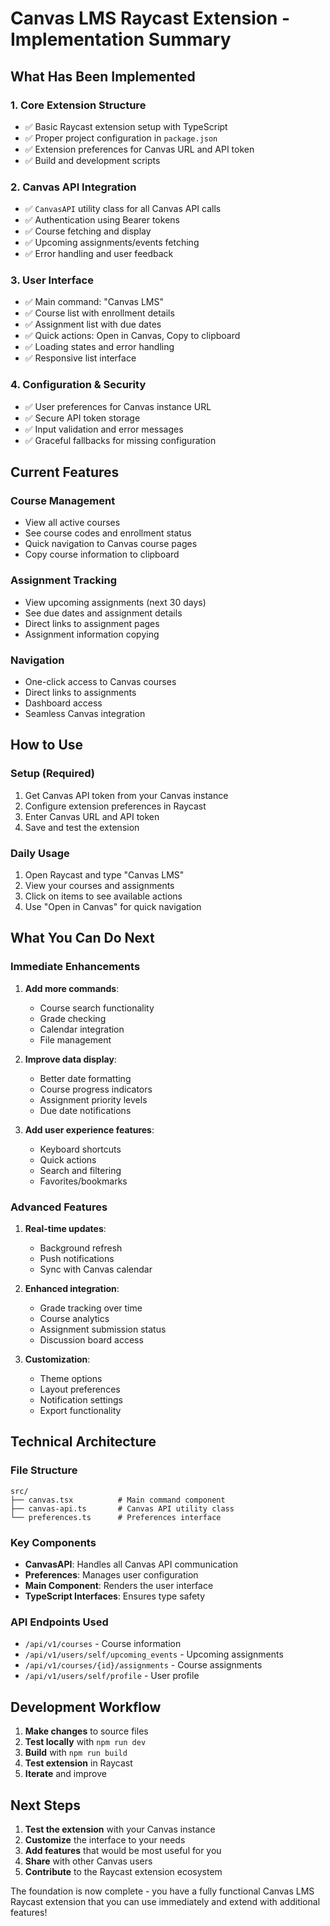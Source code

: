 # Canvas LMS Raycast Extension - Implementation Summary

## What Has Been Implemented

### 1. **Core Extension Structure**
- ✅ Basic Raycast extension setup with TypeScript
- ✅ Proper project configuration in `package.json`
- ✅ Extension preferences for Canvas URL and API token
- ✅ Build and development scripts

### 2. **Canvas API Integration**
- ✅ `CanvasAPI` utility class for all Canvas API calls
- ✅ Authentication using Bearer tokens
- ✅ Course fetching and display
- ✅ Upcoming assignments/events fetching
- ✅ Error handling and user feedback

### 3. **User Interface**
- ✅ Main command: "Canvas LMS"
- ✅ Course list with enrollment details
- ✅ Assignment list with due dates
- ✅ Quick actions: Open in Canvas, Copy to clipboard
- ✅ Loading states and error handling
- ✅ Responsive list interface

### 4. **Configuration & Security**
- ✅ User preferences for Canvas instance URL
- ✅ Secure API token storage
- ✅ Input validation and error messages
- ✅ Graceful fallbacks for missing configuration

## Current Features

### **Course Management**
- View all active courses
- See course codes and enrollment status
- Quick navigation to Canvas course pages
- Copy course information to clipboard

### **Assignment Tracking**
- View upcoming assignments (next 30 days)
- See due dates and assignment details
- Direct links to assignment pages
- Assignment information copying

### **Navigation**
- One-click access to Canvas courses
- Direct links to assignments
- Dashboard access
- Seamless Canvas integration

## How to Use

### **Setup (Required)**
1. Get Canvas API token from your Canvas instance
2. Configure extension preferences in Raycast
3. Enter Canvas URL and API token
4. Save and test the extension

### **Daily Usage**
1. Open Raycast and type "Canvas LMS"
2. View your courses and assignments
3. Click on items to see available actions
4. Use "Open in Canvas" for quick navigation

## What You Can Do Next

### **Immediate Enhancements**
1. **Add more commands**:
   - Course search functionality
   - Grade checking
   - Calendar integration
   - File management

2. **Improve data display**:
   - Better date formatting
   - Course progress indicators
   - Assignment priority levels
   - Due date notifications

3. **Add user experience features**:
   - Keyboard shortcuts
   - Quick actions
   - Search and filtering
   - Favorites/bookmarks

### **Advanced Features**
1. **Real-time updates**:
   - Background refresh
   - Push notifications
   - Sync with Canvas calendar

2. **Enhanced integration**:
   - Grade tracking over time
   - Course analytics
   - Assignment submission status
   - Discussion board access

3. **Customization**:
   - Theme options
   - Layout preferences
   - Notification settings
   - Export functionality

## Technical Architecture

### **File Structure**
```
src/
├── canvas.tsx          # Main command component
├── canvas-api.ts       # Canvas API utility class
└── preferences.ts      # Preferences interface
```

### **Key Components**
- **CanvasAPI**: Handles all Canvas API communication
- **Preferences**: Manages user configuration
- **Main Component**: Renders the user interface
- **TypeScript Interfaces**: Ensures type safety

### **API Endpoints Used**
- `/api/v1/courses` - Course information
- `/api/v1/users/self/upcoming_events` - Upcoming assignments
- `/api/v1/courses/{id}/assignments` - Course assignments
- `/api/v1/users/self/profile` - User profile

## Development Workflow

1. **Make changes** to source files
2. **Test locally** with `npm run dev`
3. **Build** with `npm run build`
4. **Test extension** in Raycast
5. **Iterate** and improve

## Next Steps

1. **Test the extension** with your Canvas instance
2. **Customize** the interface to your needs
3. **Add features** that would be most useful for you
4. **Share** with other Canvas users
5. **Contribute** to the Raycast extension ecosystem

The foundation is now complete - you have a fully functional Canvas LMS Raycast extension that you can use immediately and extend with additional features!
